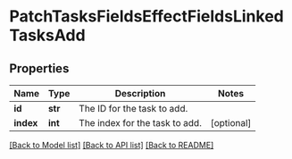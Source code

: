 # PatchTasksFieldsEffectFieldsLinkedTasksAdd

## Properties
Name | Type | Description | Notes
------------ | ------------- | ------------- | -------------
**id** | **str** | The ID for the task to add. | 
**index** | **int** | The index for the task to add. | [optional] 

[[Back to Model list]](../README.md#documentation-for-models) [[Back to API list]](../README.md#documentation-for-api-endpoints) [[Back to README]](../README.md)

